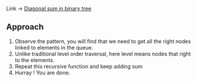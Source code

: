 Link -> [Diagonal sum in binary tree](https://www.geeksforgeeks.org/problems/diagonal-sum-in-binary-tree/1)

## Approach
1. Observe the pattern, you will find that we need to get all the right nodes linked to elements in the queue.
2. Unlike traditional level order traversal, here level means nodes that right to the elements.
3. Repeat this recursive function and keep adding sum 
4. Hurray ! You are done.